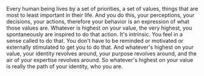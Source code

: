  Every human being lives by a set of priorities, a set of values, things that are most to least important in their life. And you do this, your perceptions, your decisions, your actions, therefore your behavior is an expression of what those values are. Whatever is highest on your value, the very highest, you spontaneously are inspired to do that action. It's intrinsic. You feel in a sense called to do that. You don't have to be reminded or motivated or externally stimulated to get you to do that. And whatever's highest on your value, your identity revolves around, your purpose revolves around, and the air of your expertise revolves around. So whatever's highest on your value is really the path of your identity, who you are.